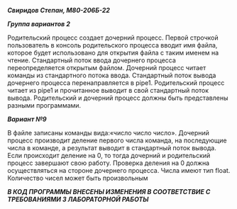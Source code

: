 _____Свиридов Степан, М80-206Б-22_____

_____Группа вариантов 2_____

Родительский процесс создает дочерний процесс. Первой строчкой пользователь в консоль родительского процесса вводит имя файла, которое будет использовано для открытия файла с таким именем на чтение. Стандартный поток ввода дочернего процесса переопределяется открытым файлом. Дочерний процесс читает команды из стандартного потока ввода. Стандартный поток вывода дочернего процесса перенаправляется в pipe1. Родительский процесс читает из pipe1 и прочитанное выводит в свой стандартный поток вывода. Родительский и дочерний процесс должны быть представлены разными программами.

_____Вариант №9_____

В файле записаны команды вида:«число число число<endline>». Дочерний процесс производит деление первого числа команда, на последующие числа в команде, а результат выводит в стандартный поток вывода. Если происходит деление на 0, то тогда дочерний и родительский процесс завершают свою работу. Проверка деления на 0 должна осуществляться на стороне дочернего процесса. Числа имеют тип float. Количество чисел может быть произвольным

_____В КОД ПРОГРАММЫ ВНЕСЕНЫ ИЗМЕНЕНИЯ В СООТВЕТСТВИЕ С ТРЕБОВАНИЯМИ 3 ЛАБОРАТОРНОЙ РАБОТЫ_____
